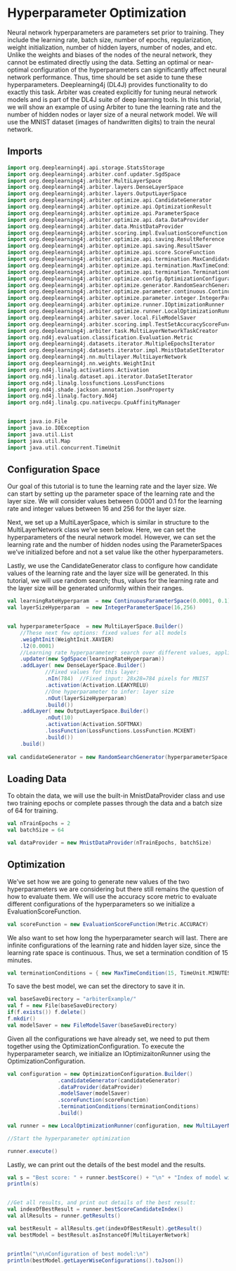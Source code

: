 # Hyperparameter Optimization

Neural network hyperparameters are parameters set prior to training. They include the learning rate, batch size, number of epochs, regularization, weight initialization, number of hidden layers, number of nodes, and etc. Unlike the weights and biases of the nodes of the neural network, they cannot be estimated directly using the data. Setting an optimal or near-optimal configuration of the hyperparameters can significantly affect neural network performance. Thus, time should be set aside to tune these hyperparameters. Deeplearning4j \(DL4J\) provides functionality to do exactly this task. Arbiter was created explicitly for tuning neural network models and is part of the DL4J suite of deep learning tools. In this tutorial, we will show an example of using Arbiter to tune the learning rate and the number of hidden nodes or layer size of a neural network model. We will use the MNIST dataset \(images of handwritten digits\) to train the neural network.

## Imports

```scala
import org.deeplearning4j.api.storage.StatsStorage
import org.deeplearning4j.arbiter.conf.updater.SgdSpace
import org.deeplearning4j.arbiter.MultiLayerSpace
import org.deeplearning4j.arbiter.layers.DenseLayerSpace
import org.deeplearning4j.arbiter.layers.OutputLayerSpace
import org.deeplearning4j.arbiter.optimize.api.CandidateGenerator
import org.deeplearning4j.arbiter.optimize.api.OptimizationResult
import org.deeplearning4j.arbiter.optimize.api.ParameterSpace
import org.deeplearning4j.arbiter.optimize.api.data.DataProvider
import org.deeplearning4j.arbiter.data.MnistDataProvider
import org.deeplearning4j.arbiter.scoring.impl.EvaluationScoreFunction
import org.deeplearning4j.arbiter.optimize.api.saving.ResultReference
import org.deeplearning4j.arbiter.optimize.api.saving.ResultSaver
import org.deeplearning4j.arbiter.optimize.api.score.ScoreFunction
import org.deeplearning4j.arbiter.optimize.api.termination.MaxCandidatesCondition
import org.deeplearning4j.arbiter.optimize.api.termination.MaxTimeCondition
import org.deeplearning4j.arbiter.optimize.api.termination.TerminationCondition
import org.deeplearning4j.arbiter.optimize.config.OptimizationConfiguration
import org.deeplearning4j.arbiter.optimize.generator.RandomSearchGenerator
import org.deeplearning4j.arbiter.optimize.parameter.continuous.ContinuousParameterSpace
import org.deeplearning4j.arbiter.optimize.parameter.integer.IntegerParameterSpace
import org.deeplearning4j.arbiter.optimize.runner.IOptimizationRunner
import org.deeplearning4j.arbiter.optimize.runner.LocalOptimizationRunner
import org.deeplearning4j.arbiter.saver.local.FileModelSaver
import org.deeplearning4j.arbiter.scoring.impl.TestSetAccuracyScoreFunction
import org.deeplearning4j.arbiter.task.MultiLayerNetworkTaskCreator
import org.nd4j.evaluation.classification.Evaluation.Metric
import org.deeplearning4j.datasets.iterator.MultipleEpochsIterator
import org.deeplearning4j.datasets.iterator.impl.MnistDataSetIterator
import org.deeplearning4j.nn.multilayer.MultiLayerNetwork
import org.deeplearning4j.nn.weights.WeightInit
import org.nd4j.linalg.activations.Activation
import org.nd4j.linalg.dataset.api.iterator.DataSetIterator
import org.nd4j.linalg.lossfunctions.LossFunctions
import org.nd4j.shade.jackson.annotation.JsonProperty
import org.nd4j.linalg.factory.Nd4j
import org.nd4j.linalg.cpu.nativecpu.CpuAffinityManager


import java.io.File
import java.io.IOException
import java.util.List
import java.util.Map
import java.util.concurrent.TimeUnit
```

## Configuration Space

Our goal of this tutorial is to tune the learning rate and the layer size. We can start by setting up the parameter space of the learning rate and the layer size. We will consider values between 0.0001 and 0.1 for the learning rate and integer values between 16 and 256 for the layer size.

Next, we set up a MultiLayerSpace, which is similar in structure to the MultiLayerNetwork class we’ve seen below. Here, we can set the hyperparameters of the neural network model. However, we can set the learning rate and the number of hidden nodes using the ParameterSpaces we’ve initialized before and not a set value like the other hyperparameters.

Lastly, we use the CandidateGenerator class to configure how candidate values of the learning rate and the layer size will be generated. In this tutorial, we will use random search; thus, values for the learning rate and the layer size will be generated uniformly within their ranges.

```scala
val learningRateHyperparam  = new ContinuousParameterSpace(0.0001, 0.1)
val layerSizeHyperparam  = new IntegerParameterSpace(16,256)            


val hyperparameterSpace  = new MultiLayerSpace.Builder()
    //These next few options: fixed values for all models
    .weightInit(WeightInit.XAVIER)
    .l2(0.0001)
    //Learning rate hyperparameter: search over different values, applied to all models
    .updater(new SgdSpace(learningRateHyperparam))
    .addLayer( new DenseLayerSpace.Builder()
            //Fixed values for this layer:
            .nIn(784)  //Fixed input: 28x28=784 pixels for MNIST
            .activation(Activation.LEAKYRELU)
            //One hyperparameter to infer: layer size
            .nOut(layerSizeHyperparam)
            .build())
    .addLayer( new OutputLayerSpace.Builder()
            .nOut(10)
            .activation(Activation.SOFTMAX)
            .lossFunction(LossFunctions.LossFunction.MCXENT)
            .build())
    .build()
    
val candidateGenerator = new RandomSearchGenerator(hyperparameterSpace, null)   
```

## Loading Data

To obtain the data, we will use the built-in MnistDataProvider class and use two training epochs or complete passes through the data and a batch size of 64 for training.

```scala
val nTrainEpochs = 2
val batchSize = 64

val dataProvider = new MnistDataProvider(nTrainEpochs, batchSize)
```

## Optimization

We’ve set how we are going to generate new values of the two hyperparameters we are considering but there still remains the question of how to evaluate them. We will use the accuracy score metric to evaluate different configurations of the hyperparameters so we initialize a EvaluationScoreFunction.

```scala
val scoreFunction = new EvaluationScoreFunction(Metric.ACCURACY)
```

We also want to set how long the hyperparameter search will last. There are infinite configurations of the learning rate and hidden layer size, since the learning rate space is continuous. Thus, we set a termination condition of 15 minutes.

```scala
val terminationConditions = { new MaxTimeCondition(15, TimeUnit.MINUTES)}
```

To save the best model, we can set the directory to save it in.

```scala
val baseSaveDirectory = "arbiterExample/"
val f = new File(baseSaveDirectory)
if(f.exists()) f.delete()
f.mkdir()
val modelSaver = new FileModelSaver(baseSaveDirectory)
```

Given all the configurations we have already set, we need to put them together using the OptimizationConfiguration. To execute the hyperparameter search, we initialize an IOptimizaitonRunner using the OptimizationConfiguration.

```scala
val configuration = new OptimizationConfiguration.Builder()
                .candidateGenerator(candidateGenerator)
                .dataProvider(dataProvider)
                .modelSaver(modelSaver)
                .scoreFunction(scoreFunction)
                .terminationConditions(terminationConditions)
                .build()

val runner = new LocalOptimizationRunner(configuration, new MultiLayerNetworkTaskCreator())

//Start the hyperparameter optimization

runner.execute()
```

Lastly, we can print out the details of the best model and the results.

```scala
val s = "Best score: " + runner.bestScore() + "\n" + "Index of model with best score: " + runner.bestScoreCandidateIndex() + "\n" + "Number of configurations evaluated: " + runner.numCandidatesCompleted() + "\n"
println(s)


//Get all results, and print out details of the best result:
val indexOfBestResult = runner.bestScoreCandidateIndex()
val allResults = runner.getResults()

val bestResult = allResults.get(indexOfBestResult).getResult()
val bestModel = bestResult.asInstanceOf[MultiLayerNetwork]


println("\n\nConfiguration of best model:\n")
println(bestModel.getLayerWiseConfigurations().toJson())
```

